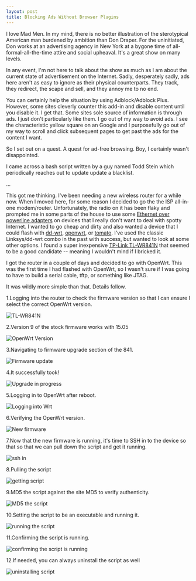 ```yaml
---
layout: post
title: Blocking Ads Without Browser Plugins
---
```


I love Mad Men.   In my mind, there is no better illustration of the sterotypical
American man burdened by ambition than Don Draper.   For the uninitiated, Don works
at an advertising agency in New York at a bygone time of all-formal-all-the-time
attire and social upheaval.  It's a great show on many levels.
 
In any event, I'm not here to talk about the show as much as I am about the current state
of advertisement on the Internet. Sadly, desperately sadly, ads here aren't as easy to
ignore as their physical counterparts.   They track, they redirect,
the scape and sell, and they annoy me to no end.
 
You can certainly help the situation by using Adblock/Adblock Plus.  However, some sites
cleverly counter this add-in and disable content until you disable it.   I get that.
Some sites sole source of information is through ads.   I just don't particularly like them.
I go out of my way to avoid ads.   I see the characteristic yellow square on an Google and
I purposefully go out of my way to scroll and click subsequent pages to get past the ads
for the content I want.

So I set out on a quest.   A quest for ad-free browsing.   Boy, I certainly wasn't 
disappointed.

I came across a bash script written by a guy named Todd Stein which periodically reaches
out to update update a blacklist.   

...


This got me thinking.  I've been needing a new wireless
router for a while now.   When I moved here, for some reason I decided to go the the ISP
all-in-one modem/router.   Unfortunately, the radio on it has been flaky and prompted me
in some parts of the house to use some [Ethernet over powerline adapters](http://www.amazon.com/TP-LINK-TL-PA4010-Powerline-Adapter-500Mbps/dp/B00CUD1M66)
on devices that I really don't want to deal with spotty Internet.   I wanted to go cheap
and dirty and also wanted a device that I could flash with [dd-wrt](http://www.dd-wrt.com/site/index),
[openwrt](https://openwrt.org/), or [tomato](http://www.polarcloud.com/tomato).  I've used
the classic Linksys/dd-wrt combo in the past with success, but wanted to look at some other
options.   I found a super inexpensive [TP-Link TL-WR841N](http://www.amazon.com/TP-LINK-TL-WR841N-Wireless-Router-300Mbps/dp/B001FWYGJS/ref=sr_1_1?s=pc&ie=UTF8&qid=1444622938&sr=1-1&keywords=tp-link+841n)
that seemed to be a good candidate -- meaning I wouldn't mind if I bricked it.

I got the router in a couple of days and decided to go with OpenWrt.  This was the first 
time I had flashed with OpenWrt, so I wasn't sure if I was going to have to build a serial
cable, tftp, or something like JTAG.

It was wildly more simple than that.   Details follow.

1.Logging into the router to check the firmware version so that I can ensure I select
the correct OpenWrt version.
 
![TL-WR841N](/images/1_Version9.jpg)
 
2.Version 9 of the stock firmware works with 15.05

![OpenWrt Version](/images/2_firwareVersion.jpg)

3.Navigating to firmware upgrade section of the 841.

![Firmware update](/images/4_FirmwareUpdate.jpg)

4.It successfully took!

![Upgrade in progress](/images/5_upgrading.jpg)

5.Logging in to OpenWrt after reboot.

![Logging into Wrt](/images/6_loginWRT.jpg)

6.Verifying the OpenWrt version.

![New firmware](/images/7_SystemAdministration.jpg)

7.Now that the new firmware is running, it's time to SSH in to the device so that
so that we can pull down the script and get it running.

![ssh in](/images/9_sshingIn.jpg)

8.Pulling the script

![getting script](/images/10_getScript.jpg)

9.MD5 the script against the site MD5 to verify authenticity.

![MD5 the script](/images/11_md5.jpg)

10.Setting the script to be an executable and running it.

![running the script](/images/12_execute.jpg)

11.Confirming the script is running.

![confirming the script is running](/images/13_confirm.jpg)

12.If needed, you can always uninstall the script as well

![uninstalling script](/images/14_toUninstall.jpg)

